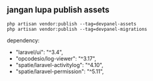 ## jangan lupa publish assets

```
php artisan vendor:publish --tag=devpanel-assets
php artisan vendor:publish --tag=devpanel-migrations
```

dependency:
- "laravel/ui": "^3.4",
- "opcodesio/log-viewer": "^3.17",
- "spatie/laravel-activitylog": "^4.10",
- "spatie/laravel-permission": "^5.11",